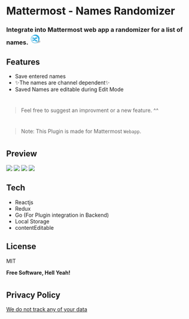 # Mattermost - Names Randomizer


### Integrate into Mattermost web app a randomizer for a list of names. <img src="./assets/main-icon.png" width="30" height="30" />


## Features
- Save entered names
- ✨The names are channel dependent✨ 
- Saved Names are editable during Edit Mode


#
> Feel free to suggest an improvment or a new feature. ^^
#
> Note: This Plugin is made for Mattermost `Webapp`.
#

## Preview
<img src="https://i.ibb.co/6016QsT/entry.png" width="400"/> <img src="https://i.ibb.co/pZpBkH7/edit-mode.png" width="400" />
<img src="https://i.ibb.co/qRfqT1R/saved-names.png" width="400" /> <img src="https://i.ibb.co/wYrMpM7/Bildschirmfoto-2022-05-22-um-18-53-49.png" width="400" />

## Tech

- Reactjs
- Redux
- Go (For Plugin integration in Backend)
- Local Storage
- contentEditable


## License

MIT

**Free Software, Hell Yeah!**
#
## Privacy Policy
[We do not track any of your data](./PRIVACY.md)
